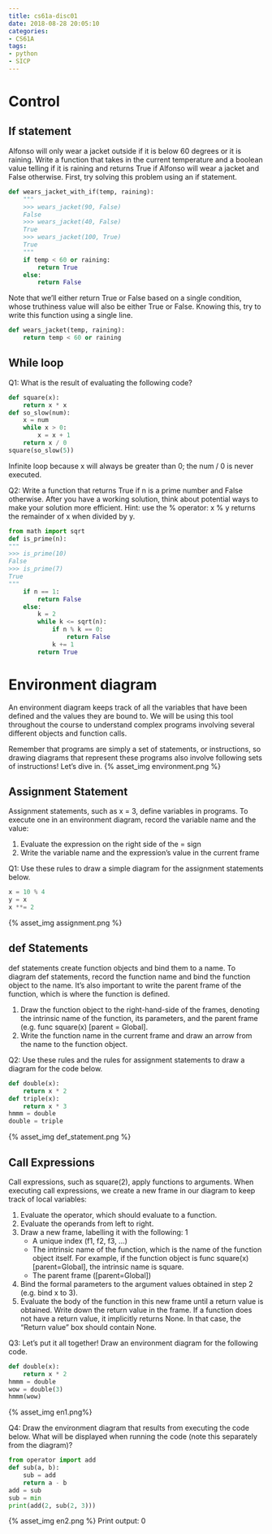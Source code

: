 ```yaml
---
title: cs61a-disc01
date: 2018-08-28 20:05:10
categories:
- CS61A
tags:
- python
- SICP
---
```


# Control
## If statement
Alfonso will only wear a jacket outside if it is below 60 degrees or it is raining.
Write a function that takes in the current temperature and a boolean value telling
if it is raining and returns True if Alfonso will wear a jacket and False otherwise.
First, try solving this problem using an if statement.
<!-- more -->
```python
def wears_jacket_with_if(temp, raining):
    """
    >>> wears_jacket(90, False)
    False
    >>> wears_jacket(40, False)
    True
    >>> wears_jacket(100, True)
    True
    """
    if temp < 60 or raining:
        return True
    else:
        return False
```
Note that we’ll either return True or False based on a single condition, whose
truthiness value will also be either True or False. Knowing this, try to write this
function using a single line.
```python
def wears_jacket(temp, raining):
    return temp < 60 or raining
```

## While loop
Q1: What is the result of evaluating the following code?

```python
def square(x):
    return x * x
def so_slow(num):
    x = num
    while x > 0:
        x = x + 1
    return x / 0
square(so_slow(5))
```
Infinite loop because x will always be greater than 0; the num / 0 is never executed.

Q2: Write a function that returns True if n is a prime number and False otherwise. After
you have a working solution, think about potential ways to make your solution more
efficient.
Hint: use the % operator: x % y returns the remainder of x when divided by y.

```python
from math import sqrt
def is_prime(n):
"""
>>> is_prime(10)
False
>>> is_prime(7)
True
"""
    if n == 1:
        return False
    else:
        k = 2
        while k <= sqrt(n):
            if n % k == 0:
                return False
            k += 1
        return True
```
# Environment diagram

An environment diagram keeps track of all the variables that have been defined
and the values they are bound to. We will be using this tool throughout the course
to understand complex programs involving several different objects and function
calls.

Remember that programs are simply a set of statements, or instructions, so drawing
diagrams that represent these programs also involve following sets of instructions!
Let’s dive in.
{% asset_img environment.png %}

## Assignment Statement

Assignment statements, such as x = 3, define variables in programs. To execute
one in an environment diagram, record the variable name and the value:
1. Evaluate the expression on the right side of the = sign
2. Write the variable name and the expression’s value in the current frame

Q1: Use these rules to draw a simple diagram for the assignment statements below.
```python
x = 10 % 4
y = x
x **= 2
```
{% asset_img assignment.png %}

## def Statements
def statements create function objects and bind them to a name. To diagram def
statements, record the function name and bind the function object to the name.
It’s also important to write the parent frame of the function, which is where the
function is defined.
1. Draw the function object to the right-hand-side of the frames, denoting the
intrinsic name of the function, its parameters, and the parent frame (e.g. func
square(x) [parent = Global].
2. Write the function name in the current frame and draw an arrow from the
name to the function object.

Q2: Use these rules and the rules for assignment statements to draw a diagram for the
code below.
```python
def double(x):
    return x * 2
def triple(x):
    return x * 3
hmmm = double
double = triple
```
{% asset_img def_statement.png %}
## Call Expressions
Call expressions, such as square(2), apply functions to arguments. When executing
call expressions, we create a new frame in our diagram to keep track of local
variables:
1. Evaluate the operator, which should evaluate to a function.
2. Evaluate the operands from left to right.
3. Draw a new frame, labelling it with the following: 1
    - A unique index (f1, f2, f3, ...)
    - The intrinsic name of the function, which is the name of the function
object itself. For example, if the function object is func square(x)
[parent=Global], the intrinsic name is square.
    - The parent frame ([parent=Global])
4. Bind the formal parameters to the argument values obtained in step 2 (e.g.
bind x to 3).
5. Evaluate the body of the function in this new frame until a return value is
obtained. Write down the return value in the frame.
If a function does not have a return value, it implicitly returns None. In that case,
the “Return value” box should contain None.

Q3: Let’s put it all together! Draw an environment diagram for the following code.
```python
def double(x):
    return x * 2
hmmm = double
wow = double(3)
hmmm(wow)
```
{% asset_img en1.png%}

Q4: Draw the environment diagram that results from executing the code below. What
will be displayed when running the code (note this separately from the diagram)?
```python
from operator import add
def sub(a, b):
    sub = add
    return a - b
add = sub
sub = min
print(add(2, sub(2, 3)))
```
{% asset_img en2.png %}
Print output: 0
